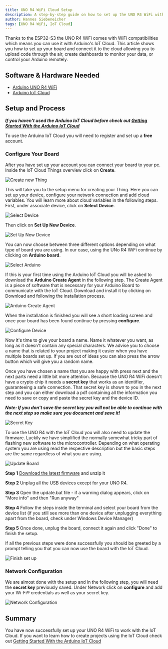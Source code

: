 ```yaml
---
title: UNO R4 WiFi Cloud Setup
description: A step-by-step guide on how to set up the UNO R4 WiFi with the Arduino IoT Cloud
author: Hannes Siebeneicher
tags: [UNO R4 WiFi, IoT Cloud]
---
```


Thanks to the ESP32-S3 the UNO R4 WiFi comes with WiFi compatibilities which means you can use it with Arduino's IoT Cloud. This article shows you how to set up your board and connect it to the cloud allowing you to upload code through the air, create dashboards to monitor your data, or control your Arduino remotely.

## Software & Hardware Needed

- [Arduino UNO R4 WiFi](https://store.arduino.cc/uno-r4-wifi)
- [Arduino IoT Cloud](https://create.arduino.cc/iot/things)

## Setup and Process

***If you haven't used the Arduino IoT Cloud before check out [Getting Started With the Arduino IoT Cloud](/arduino-cloud/getting-started/iot-cloud-getting-started)***

To use the Arduino IoT Cloud you will need to register and set up a **free** account. 

### Configure Your Board

After you have set up your account you can connect your board to your pc. Inside the IoT Cloud Things overview click on **Create**.

![Create new Thing](.assets/thingsOverview.png)

This will take you to the setup menu for creating your Thing. Here you can set up your device, configure your network connection and add cloud variables. You will learn more about cloud variables in the following steps. First, under associate device, click on **Select Device**.

![Select Device](.assets/selectDevice.png)

Then click on **Set Up New Device**.

![Set Up New Device](.assets/setUpNewDevice.png)

You can now choose between three different options depending on what type of board you are using. In our case, using the UNo R4 WiFi continue by clicking on **Arduino board**.

![Select Arduino](.assets/selectArduino.png)

If this is your first time using the Arduino IoT Cloud you will be asked to download the **Arduino Create Agent** in the following step. The Create Agent is a piece of software that is necessary for your Arduino Board to communicate with the IoT Cloud. Download and install it by clicking on Download and following the installation process.

![Arduino Create Agent](.assets/createAgent.png)

When the installation is finished you will see a short loading screen and once your board has been found continue by pressing **configure**.

![Configure Device](.assets/configureDevice.png)

Now it's time to give your board a name. Name it whatever you want, as long as it doesn't contain any special characters. We advise you to choose a name that is related to your project making it easier when you have multiple boards set up. If you are out of ideas you can also press the arrow button which will give you a random name.

Once you have chosen a name that you are happy with press next and the next parts need a little bit more attention. Because the UNO R4 WiFi doesn't have a crypto chip it needs a **secret key** that works as an identifier, guaranteeing a safe connection. That secret key is shown to you in the next step and you can either download a pdf containing all the information you need to save or copy and paste the secret key and the device ID.

***Note: If you don't save the **secret key** you will not be able to continue with the next step so make sure you document and save it!***

![Secret Key](.assets/secretKey.png)

To use the UNO R4 with the IoT Cloud you will also need to update the firmware. Luckily we have simplified the normally somewhat tricky part of flashing new software to the microcontroller. Depending on what operating system you are using read the respective description but the basic steps are the same regardless of what you are using. 

![Update Board](.assets/updateDevice.png)

**Step 1**
[Download the latest firmware](https://github.com/arduino/uno-r4-wifi-usb-bridge/releases/download/0.2.0/unor4wifi-update-windows.zip) and unzip it

**Step 2**
Unplug all the USB devices except for your UNO R4.

**Step 3**
Open the update.bat file - if a warning dialog appears, click on "More info" and then "Run anyway"

**Step 4**
Follow the steps inside the terminal and select your board from the device list (if you still see more than one device after unplugging everything apart from the board, check under Windows Device Manager)

**Step 5**
Once done, unplug the board, connect it again and click "Done" to finish the setup.

If all the previous steps were done successfully you should be greeted by a prompt telling you that you can now use the board with the IoT Cloud.

![Finish set up](.assets/finishSetUp.png)

### Network Configuration

We are almost done with the setup and in the following step, you will need the **secret key** previously saved. Under Network click on **configure** and add your Wi-Fi® credentials as well as your secret key.

![Network Configuration](.assets/network.png)

## Summary

You have now successfully set up your UNO R4 WiFi to work with the IoT Cloud. If you want to learn how to create projects using the IoT Cloud check out [Getting Started With the Arduino IoT Cloud](arduino-cloud/getting-started/iot-cloud-getting-started)